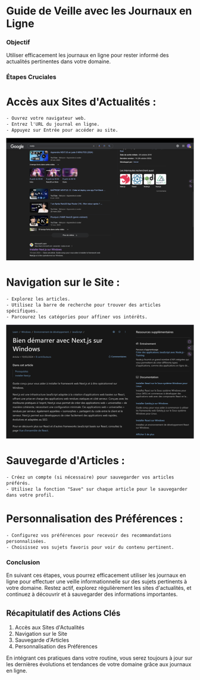 # Guide de Veille avec les Journaux en Ligne

### Objectif

Utiliser efficacement les journaux en ligne pour rester informé des actualités pertinentes dans votre domaine.

### Étapes Cruciales

#  Accès aux Sites d'Actualités :
    - Ouvrez votre navigateur web.
    - Entrez l'URL du journal en ligne.
    - Appuyez sur Entrée pour accéder au site.
    
 ![image](/Journaux/Images/recherche.png)

# Navigation sur le Site :
    - Explorez les articles.
    - Utilisez la barre de recherche pour trouver des articles spécifiques.
    - Parcourez les catégories pour affiner vos intérêts.

![image](/Journaux/Images/article.png)

# Sauvegarde d'Articles :
    - Créez un compte (si nécessaire) pour sauvegarder vos articles préférés.
    - Utilisez la fonction "Save" sur chaque article pour le sauvegarder dans votre profil.

# Personnalisation des Préférences :
    - Configurez vos préférences pour recevoir des recommandations personnalisées.
    - Choisissez vos sujets favoris pour voir du contenu pertinent.

### Conclusion
En suivant ces étapes, vous pourrez efficacement utiliser les journaux en ligne pour effectuer une veille informationnelle sur des sujets pertinents à votre domaine. Restez actif, explorez régulièrement les sites d'actualités, et continuez à découvrir et à sauvegarder des informations importantes.

## Récapitulatif des Actions Clés
1. Accès aux Sites d'Actualités
2. Navigation sur le Site
3. Sauvegarde d'Articles
4. Personnalisation des Préférences

En intégrant ces pratiques dans votre routine, vous serez toujours à jour sur les dernières évolutions et tendances de votre domaine grâce aux journaux en ligne.